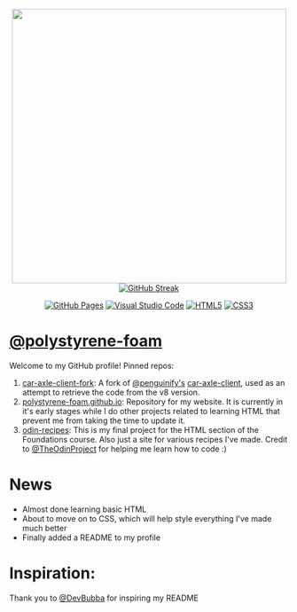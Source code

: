 <p align="center">
<a href="https://github.com/polystyrene-foam">
  <img align="center" src="https://github-readme-stats.vercel.app/api?username=polystyrene-foam&show_icons=true&theme=radical" width="495" /></a>
<a href="https://git.io/streak-stats"><img src="https://streak-stats.demolab.com?user=polystyrene-foam&theme=radical" alt="GitHub Streak" /></a>
</p>

<p align="center">
<a href="https://docs.github.com/en/pages"><img src="https://img.shields.io/badge/github%20pages-121013?style=for-the-badge&logo=github&logoColor=white" alt="GitHub Pages"></a>
<a href="https://code.visualstudio.com/"><img src="https://img.shields.io/badge/Visual%20Studio%20Code-0078d7.svg?style=for-the-badge&logo=visual-studio-code&logoColor=white" alt="Visual Studio Code"></a>
<a href="https://html.spec.whatwg.org/multipage/"><img src="https://img.shields.io/badge/html5-%23E34F26.svg?style=for-the-badge&logo=html5&logoColor=white" alt ="HTML5"></a>
<a href="https://www.w3.org/TR/css/#css"><img src="https://img.shields.io/badge/css3-%231572B6.svg?style=for-the-badge&logo=css3&logoColor=white" alt="CSS3"></a>
</p>

# [@polystyrene-foam](https://github.com/polystyrene-foam)

Welcome to my GitHub profile! Pinned repos:
1. [car-axle-client-fork](https://github.com/polystyrene-foam/car-axle-client-fork): A fork of [@penguinify's](https://github.com/penguinify) [car-axle-client](https://github.com/penguinify/car-axle-client), used as an attempt to retrieve the code from the v8 version.
2. [polystyrene-foam.github.io](https://github.com/polystyrene-foam/polystyrene-foam.github.io): Repository for my website. It is currently in it's early stages while I do other projects related to learning HTML that prevent me from taking the time to update it.
3. [odin-recipes](https://github.com/polystyrene-foam/odin-recipes): This is my final project for the HTML section of the Foundations course. Also just a site for various recipes I've made. Credit to [@TheOdinProject](https://github.com/TheOdinProject) for helping me learn how to code :)

# News
 
 -   Almost done learning basic HTML
 -   About to move on to CSS, which will help style everything I've made much better
 -   Finally added a README to my profile

# Inspiration:

Thank you to [@DevBubba](https://github.com/DevBubba) for inspiring my README

